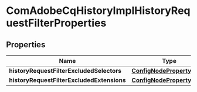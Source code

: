 

# ComAdobeCqHistoryImplHistoryRequestFilterProperties

## Properties

Name | Type | Description | Notes
------------ | ------------- | ------------- | -------------
**historyRequestFilterExcludedSelectors** | [**ConfigNodePropertyArray**](ConfigNodePropertyArray.md) |  |  [optional]
**historyRequestFilterExcludedExtensions** | [**ConfigNodePropertyArray**](ConfigNodePropertyArray.md) |  |  [optional]




